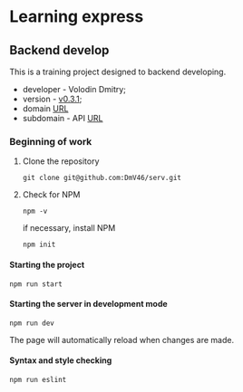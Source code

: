 # Learning express
## Backend develop

This is a training project designed to backend developing.
- developer - Volodin Dmitry;
- version - [v0.3.1](https://dmv46.github.io/serv/);
- domain [URL](https://dmvmesto-app.ml)
- subdomain - API [URL](https://api.dmvmesto-app.ml)

### Beginning of work

1. Clone the repository
    ```
    git clone git@github.com:DmV46/serv.git
    ```

2. Check for NPM
    ```
    npm -v
    ```

    if necessary, install NPM 
    ```
    npm init
    ```

#### Starting the project
```
npm run start
```

#### Starting the server in development mode
```
npm run dev
```

The page will automatically reload when changes are made.

#### Syntax and style checking
```
npm run eslint
```


